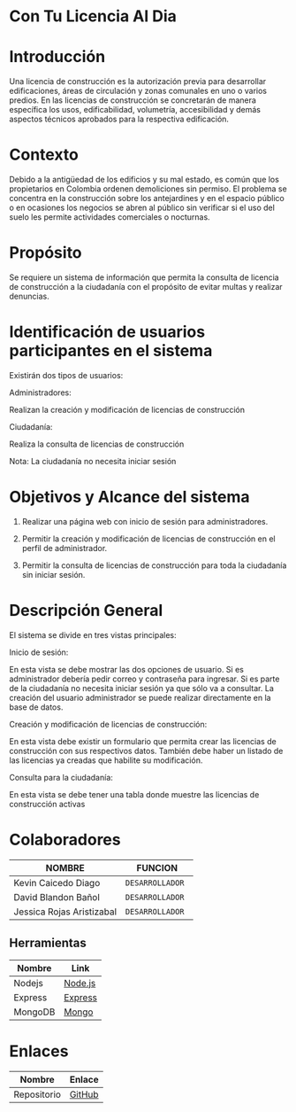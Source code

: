 # Con Tu Licencia Al Dia

# Introducción

Una licencia de construcción es la autorización previa para desarrollar edificaciones, áreas de circulación y zonas comunales en uno o varios predios. En las licencias de construcción se concretarán de manera específica los usos, edificabilidad, volumetría, accesibilidad y demás aspectos técnicos aprobados para la respectiva edificación.

# Contexto

Debido a la antigüedad de los edificios y su mal estado, es común que los propietarios en Colombia ordenen demoliciones sin permiso. El problema se concentra en la construcción sobre los antejardines y en el espacio público o en ocasiones los negocios se abren al público sin verificar si el uso del suelo les permite actividades comerciales o nocturnas.

# Propósito

Se requiere un sistema de información que permita la consulta de licencia de construcción a la ciudadanía con el propósito de evitar multas y realizar denuncias.

# Identificación de usuarios participantes en el sistema

Existirán dos tipos de usuarios:

Administradores:

Realizan la creación y modificación de licencias de construcción

Ciudadanía:

Realiza la consulta de licencias de construcción

Nota: La ciudadanía no necesita iniciar sesión

# Objetivos y Alcance del sistema

1.  Realizar una página web con inicio de sesión para administradores.
    
2.  Permitir la creación y modificación de licencias de construcción en el perfil de administrador.
    
3.  Permitir la consulta de licencias de construcción para toda la ciudadanía sin iniciar sesión.
    

# Descripción General

El sistema se divide en tres vistas principales:

Inicio de sesión:

En esta vista se debe mostrar las dos opciones de usuario. Si es administrador debería pedir correo y contraseña para ingresar. Si es parte de la ciudadanía no necesita iniciar sesión ya que sólo va a consultar. La creación del usuario administrador se puede realizar directamente en la base de datos.

Creación y modificación de licencias de construcción:

En esta vista debe existir un formulario que permita crear las licencias de construcción con sus respectivos datos. También debe haber un listado de las licencias ya creadas que habilite su modificación.

Consulta para la ciudadanía:

En esta vista se debe tener una tabla donde muestre las licencias de construcción activas


# Colaboradores

|     NOMBRE       |FUNCION          |
|----------------|-------------------------------|
|Kevin Caicedo Diago|`DESARROLLADOR ` |           
|David Blandon  Bañol        |`DESARROLLADOR` |       
|Jessica Rojas Aristizabal       |`DESARROLLADOR`|

## Herramientas
| Nombre| Link |
|--|--|
| Nodejs |[Node.js](https://nodejs.org/es/) |
|Express|[Express](https://expressjs.com/es/)|
|MongoDB|[Mongo](https://www.mongodb.com/es)|



# Enlaces

| Nombre |  Enlace|
|--|--|
|Repositorio  | [GitHub](https://github.com/davidbb10/CleanClothesRepository.git) |






